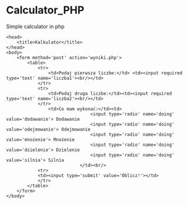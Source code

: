 # Calculator_PHP
Simple calculator in php

<!DOCTYPE html>
	<head>
		<title>Kalkulator</title>
	</head>
	<body>
		<form method='post' action='wyniki.php'>
			<table>
				<tr>
					<td>Podaj pierwsza liczbe:</td> <td><input required type='text' name='liczba1'><br/></td>
				</tr>
				<tr>
					<td>Podaj druga liczbe:</td><td><input required type='text' name='liczba2'><br/></td>
				</tr>
					<td>Co mam wykonać:</td><td>
									<input type='radio' name='doing' value='dodawanie'> Dodawanie
									<input type='radio' name='doing' value='odejmowanie'> Odejmowanie
									<input type='radio' name='doing' value='mnożenie'> Mnożenie
									<input type='radio' name='doing' value='dzielenie'> Dzielenie 
									<input type='radio' name='doing' value='silnia'> Silnia 
								</td><br/>
				<tr>
				<td><input type='submit' value='Oblicz!'></td>
				</tr>
			</table>
		</form>
	</body>
</html>
